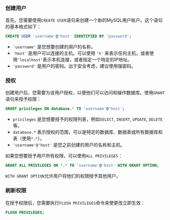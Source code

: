 ### 创建用户

首先，您需要使用`CREATE USER`语句来创建一个新的MySQL用户帐户。这个语句的基本格式如下：

```sql
CREATE USER 'username'@'host' IDENTIFIED BY 'password';
```

- `'username'` 是您想要创建的用户的名称。
- `'host'` 是用户可以连接的主机。可以使用 `'%'` 来表示任何主机，或者使用`'localhost'`表示本机连接，或者指定一个特定的IP地址。
- `'password'` 是用户的密码。出于安全考虑，建议使用强密码。

### 授权

创建用户后，您需要为该用户授权，以便他们可以访问和操作数据库。使用`GRANT`语句来授予权限：

```sql
GRANT privileges ON database.* TO 'username'@'host';
```

- `privileges` 是您想要授予的权限列表，例如`SELECT`, `INSERT`, `UPDATE`, `DELETE`等。
- `database.*` 表示授权的范围，可以是特定的数据库、数据表或所有数据库和表（使用`*.*`）。
- `'username'@'host'` 是您之前创建的用户的名称和主机。

如果您想要授予用户所有权限，可以使用`ALL PRIVILEGES`：

```sql
GRANT ALL PRIVILEGES ON *.* TO 'username'@'host' WITH GRANT OPTION;
```

`WITH GRANT OPTION`允许用户将他们的权限授予其他用户。

### 刷新权限

在授予权限后，您需要执行`FLUSH PRIVILEGES`命令来使更改立即生效：

```sql
FLUSH PRIVILEGES;
```
